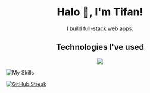 <h1 align="center">Halo 👋, I'm Tifan!</h1>
<p align="center">I build full-stack web apps.</p>

<h2 align="center">Technologies I've used</h1>
<p align="center">
  <a href="#">
    <img src="https://skillicons.dev/icons?i=typescript,react,firebase,linux,bash,googlecloud,git,deno,nodejs" />
  </a>
</p>

![My Skills](https://skillicons.dev/icons?i=prisma,trpc,tailwindcss,astro,sentry)

[![GitHub Streak](https://streak-stats.demolab.com?user=tifandotme)](https://git.io/streak-stats)



<!--
**tifandotme/tifandotme** is a ✨ _special_ ✨ repository because its `README.md` (this file) appears on your GitHub profile.

Here are some ideas to get you started:

- 🔭 I’m currently working on ...
- 🌱 I’m currently learning ...
- 👯 I’m looking to collaborate on ...
- 🤔 I’m looking for help with ...
- 💬 Ask me about ...
- 📫 How to reach me: ...
- 😄 Pronouns: ...
- ⚡ Fun fact: ...
-->
